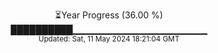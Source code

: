 <p align="center">
⏳Year Progress (36.00 %) <br>
██████████▁▁▁▁▁▁▁▁▁▁▁▁▁▁▁▁▁▁▁▁ <br>
<sub>Updated: Sat, 11 May 2024 18:21:04 GMT</sub>
</p>

